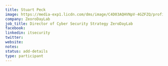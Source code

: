 ```yaml
---
title: Stuart Peck
image: https://media-exp1.licdn.com/dms/image/C4D03AQHVNpV-4GZFZQ/profile-displayphoto-shrink_800_800/0?e=1596672000&v=beta&t=UP66L56F55JBG1BroixdMLsQWxfOFgHwVGd_SrBqxGg
company: ZeoroDayLab
job_title: Director of Cyber Security Strategy ZeroDayLab
facebook:
linkedin: itsecurity
twitter: 
website:
notes:
status: add-details
type: participant
---
```


<!-- put more details about participant here -->